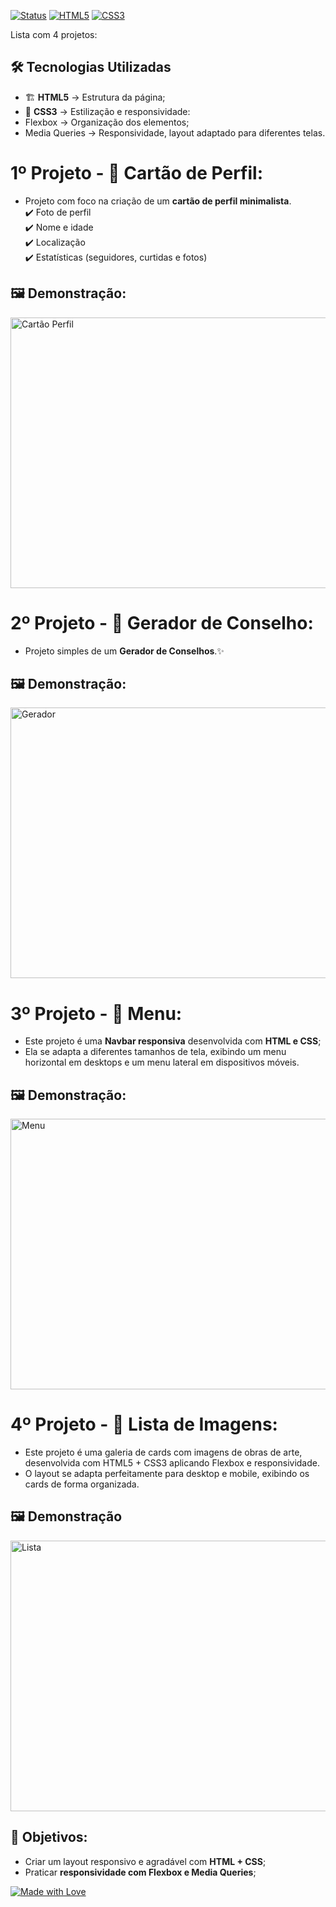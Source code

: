 [![Status](https://img.shields.io/badge/Status-Concluído-8A2BE2?style=flat-square)]() [![HTML5](https://img.shields.io/badge/HTML5-E34F26?style=flat-square&logo=html5&logoColor=white)]() [![CSS3](https://img.shields.io/badge/CSS3-1572B6?style=flat-square&logo=css3&logoColor=white)]()  


Lista com 4 projetos:

## 🛠️ Tecnologias Utilizadas

- 🏗 **HTML5** → Estrutura da página;  
- 🎨 **CSS3** → Estilização e responsividade:
- Flexbox → Organização dos elementos;
- Media Queries → Responsividade, layout adaptado para diferentes telas.
   

# 1º Projeto - 🪪 Cartão de Perfil:

- Projeto com foco na criação de um **cartão de perfil minimalista**.  
✔️ Foto de perfil  
✔️ Nome e idade  
✔️ Localização  
✔️ Estatísticas (seguidores, curtidas e fotos) 

## 🖼️ Demonstração:
<img width="577" height="433" alt="Cartão Perfil" src="https://github.com/user-attachments/assets/759ab313-47a7-48e9-9212-3ef56725605c" />

# 2º Projeto - 💬 Gerador de Conselho:

- Projeto simples de um **Gerador de Conselhos**.✨

## 🖼️ Demonstração:
<img width="577" height="433" alt="Gerador" src="https://github.com/user-attachments/assets/140ff639-0c5f-40d7-8eb9-6010a8f20701" />

# 3º Projeto - 🏦 Menu:

- Este projeto é uma **Navbar responsiva** desenvolvida com **HTML e CSS**;
- Ela se adapta a diferentes tamanhos de tela, exibindo um menu horizontal em desktops e um menu lateral em dispositivos móveis.  

## 🖼️ Demonstração:
<img width="577" height="433" alt="Menu" src="https://github.com/user-attachments/assets/09ce21cc-22fe-4ac5-a7ec-6fbf535d65e6" />

# 4º Projeto - 🎨 Lista de Imagens:

- Este projeto é uma galeria de cards com imagens de obras de arte, desenvolvida com HTML5 + CSS3 aplicando Flexbox e responsividade.
- O layout se adapta perfeitamente para desktop e mobile, exibindo os cards de forma organizada.

## 🖼️ Demonstração
<img width="577" height="433" alt="Lista" src="https://github.com/user-attachments/assets/9b34ce82-6853-44fc-9a25-c1cc1ce7b19c" />

## 🎯 Objetivos:

- Criar um layout responsivo e agradável com **HTML + CSS**;
- Praticar **responsividade com Flexbox e Media Queries**; 

[![Made with Love](https://img.shields.io/badge/Made%20with-💜-AA77FF?style=flat-square)]()
